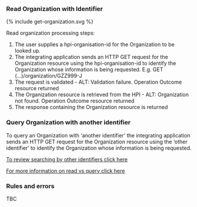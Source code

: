 

### Read Organization with Identifier

<div>
{% include get-organization.svg %}
</div>

Read organization processing steps:
1. The user supplies a hpi-organisation-id for the Organization to be looked up.
2. The integrating application sends an HTTP GET request for the Organization resource using the hpi-organisation-id to identify the Organization whose information is being requested. E.g. GET (...)/organization/GZZ999-J
3. The request is validated - ALT: Validation failure. Operation Outcome resource returned
4. The Organization resource is retrieved from the HPI - ALT: Organization not found. Operation Outcome resource returned
5. The response containing the Organization resource is returned

### Query Organization with another identifier

To query an Organization with ‘another identifier' the integrating application sends an HTTP GET request for the Organization resource using the ‘other identifier’ to identify the Organization whose information is being requested.

[To review searching by other identifiers click here](/searchOrganisation.html#other-search-criteria)

[For more information on read vs query click here](/general.html#read-resource-by-id)

### Rules and errors
TBC
